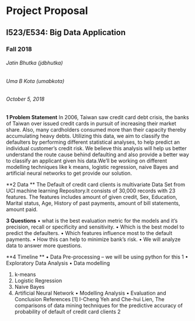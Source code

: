 # Project Proposal 
## I523/E534: Big Data Application
### Fall 2018

###### Jatin Bhutka (jdbhutka)
###### Uma B Kota (umabkota)

###### October 5, 2018

**1 Problem Statement**
In 2006, Taiwan saw credit card debt crisis, the banks of Taiwan over issued credit cards in pursuit of
increasing their market share. Also, many cardholders consumed more than their capacity thereby
accumulating heavy debts. Utilizing this data, we aim to classify the defaulters by performing
different statistical analyses, to help predict an individual customer’s credit risk. We believe this
analysis will help us better understand the route cause behind defaulting and also provide a better
way to classify an applicant given his data.We’ll be working on different modelling techniques like
k means, logistic regression, naive Bayes and artificial neural networks to get provide our solution.

**2 Data **
The Default of credit card clients is multivariate Data Set from UCI machine learning Repository.It
consists of 30,000 records with 23 features. The features includes amount of given credit, Sex,
Education, Marital status, Age, History of past payments, amount of bill statements, amount paid.

**3 Questions**
• what is the best evaluation metric for the models and it’s precision, recall or specificity and
sensitivity.
• Which is the best model to predict the defaulters.
• Which features influence most to the default payments.
• How this can help to minimize bank’s risk.
• We will analyze data to answer more questions.

**4 Timeline **
• Data Pre-processing – we will be using python for this
1
• Exploratory Data Analysis
• Data modelling
1. k-means
2. Logistic Regression
3. Naive Bayes
4. Artificial Neural Network
• Modelling Analysis
• Evaluation and Conclusion
References
[1] I-Cheng Yeh and Che-hui Lien, The comparisons of data mining techniques for the predictive
accuracy of probability of default of credit card clients
2
